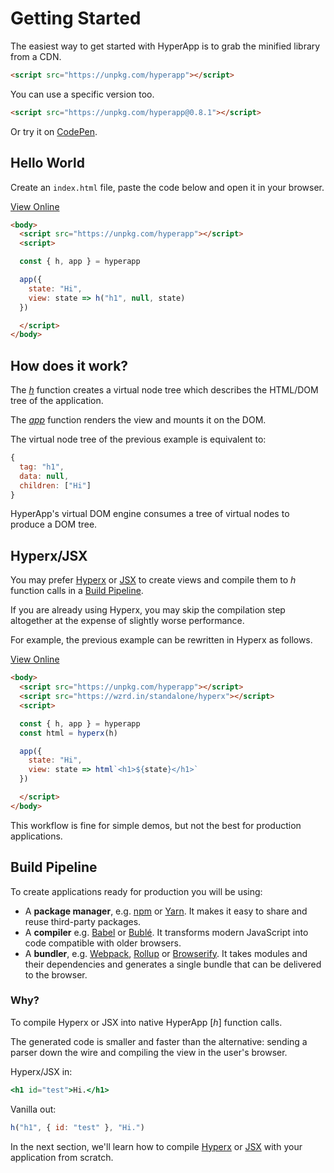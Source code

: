 # Getting Started

The easiest way to get started with HyperApp is to grab the minified library from a CDN.

```html
<script src="https://unpkg.com/hyperapp"></script>
```

You can use a specific version too.

```html
<script src="https://unpkg.com/hyperapp@0.8.1"></script>
```

Or try it on [CodePen](http://codepen.io/jbucaran/pen/Qdwpxy?editors=0010).

## Hello World

Create an `index.html` file, paste the code below and open it in your browser.

[View Online](https://rawgit.com/jbucaran/469c2e2aed3b9222bf6d307920741008/raw/8bd3ce171772808d240870374f343d7c278f9287/index.html)

```html
<body>
  <script src="https://unpkg.com/hyperapp"></script>
  <script>

  const { h, app } = hyperapp

  app({
    state: "Hi",
    view: state => h("h1", null, state)
  })

  </script>
</body>
```

## How does it work?

The [_h_](/docs/h.md#h) function creates a virtual node tree which describes the HTML/DOM tree of the application.

The [_app_](/docs/app.md#h) function renders the view and mounts it on the DOM.

The virtual node tree of the previous example is equivalent to:

```js
{
  tag: "h1",
  data: null,
  children: ["Hi"]
}
```

HyperApp's virtual DOM engine consumes a tree of virtual nodes to produce a DOM tree.

## Hyperx/JSX

You may prefer [Hyperx](/docs/hyperx.md) or [JSX](/docs/jsx.md) to create views and compile them to _h_ function calls in a [Build Pipeline](#build-pipeline).

If you are already using Hyperx, you may skip the compilation step altogether at the expense of slightly worse performance.

For example, the previous example can be rewritten in Hyperx as follows.

[View Online](https://rawgit.com/jbucaran/5cfa8c98464fe0b5a48edbae6b332b27/raw/59d3bb8e23a6b7873e13d2b6ec9513fffde7af54/index.html)

```html
<body>
  <script src="https://unpkg.com/hyperapp"></script>
  <script src="https://wzrd.in/standalone/hyperx"></script>
  <script>

  const { h, app } = hyperapp
  const html = hyperx(h)

  app({
    state: "Hi",
    view: state => html`<h1>${state}</h1>`
  })

  </script>
</body>
```

This workflow is fine for simple demos, but not the best for production applications.

## Build Pipeline

To create applications ready for production you will be using:

[Browserify]: http://browserify.org/
[Rollup]: http://rollupjs.org/
[Webpack]: https://webpack.js.org/
[Babel]: http://babeljs.io/
[Bublé]: https://buble.surge.sh/guide/
[npm]: https://www.npmjs.com/
[Yarn]: https://yarnpkg.com

* A **package manager**, e.g. [npm] or [Yarn]. It makes it easy to share and reuse third-party packages.
* A **compiler** e.g. [Babel] or [Bublé]. It transforms modern JavaScript into code compatible with older browsers.
* A **bundler**, e.g. [Webpack], [Rollup] or [Browserify]. It takes modules and their dependencies and generates a single bundle that can be delivered to the browser.

### Why?

To compile Hyperx or JSX into native HyperApp [_h_] function calls.

The generated code is smaller and faster than the alternative: sending a parser down the wire and compiling the view in the user's browser.

Hyperx/JSX in:

```jsx
<h1 id="test">Hi.</h1>
```

Vanilla out:
```jsx
h("h1", { id: "test" }, "Hi.")
```

In the next section, we'll learn how to compile [Hyperx](/docs/hyperx.md) or [JSX](/docs/jsx.md) with your application from scratch.

